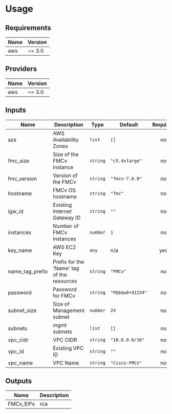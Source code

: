 # Usage
<!--- BEGIN_TF_DOCS --->
## Requirements

| Name | Version |
|------|---------|
| aws | ~> 3.0 |

## Providers

| Name | Version |
|------|---------|
| aws | ~> 3.0 |

## Inputs

| Name | Description | Type | Default | Required |
|------|-------------|------|---------|:--------:|
| azs | AWS Availability Zones | `list` | `[]` | no |
| fmc\_size | Size of the FMCv instance | `string` | `"c5.4xlarge"` | no |
| fmc\_version | Version of the FMCv | `string` | `"fmcv-7.0.0"` | no |
| hostname | FMCv OS hostname | `string` | `"fmc"` | no |
| igw\_id | Existing Internet Gateway ID | `string` | `""` | no |
| instances | Number of FMCv instances | `number` | `1` | no |
| key\_name | AWS EC2 Key | `any` | n/a | yes |
| name\_tag\_prefix | Prefix for the 'Name' tag of the resources | `string` | `"FMCv"` | no |
| password | Password for FMCv | `string` | `"P@$$w0rd1234"` | no |
| subnet\_size | Size of Management subnet | `number` | `24` | no |
| subnets | mgmt subnets | `list` | `[]` | no |
| vpc\_cidr | VPC CIDR | `string` | `"10.0.0.0/16"` | no |
| vpc\_id | Existing VPC ID | `string` | `""` | no |
| vpc\_name | VPC Name | `string` | `"Cisco-FMCv"` | no |

## Outputs

| Name | Description |
|------|-------------|
| FMCv\_EIPs | n/a |

<!--- END_TF_DOCS --->
